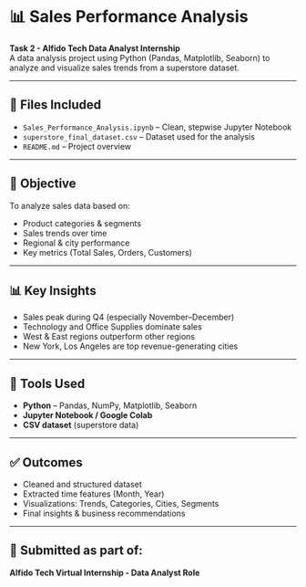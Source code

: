 # 📊 Sales Performance Analysis

**Task 2 - Alfido Tech Data Analyst Internship**  
A data analysis project using Python (Pandas, Matplotlib, Seaborn) to analyze and visualize sales trends from a superstore dataset.

---

## 📁 Files Included

- `Sales_Performance_Analysis.ipynb` – Clean, stepwise Jupyter Notebook
- `superstore_final_dataset.csv` – Dataset used for the analysis
- `README.md` – Project overview

---

## 🎯 Objective

To analyze sales data based on:
- Product categories & segments
- Sales trends over time
- Regional & city performance
- Key metrics (Total Sales, Orders, Customers)

---

## 📊 Key Insights

- Sales peak during Q4 (especially November–December)
- Technology and Office Supplies dominate sales
- West & East regions outperform other regions
- New York, Los Angeles are top revenue-generating cities

---

## 📌 Tools Used

- **Python** – Pandas, NumPy, Matplotlib, Seaborn
- **Jupyter Notebook / Google Colab**
- **CSV dataset** (superstore data)

---

## ✅ Outcomes

- Cleaned and structured dataset
- Extracted time features (Month, Year)
- Visualizations: Trends, Categories, Cities, Segments
- Final insights & business recommendations

---

## 💼 Submitted as part of:

**Alfido Tech Virtual Internship - Data Analyst Role**  
